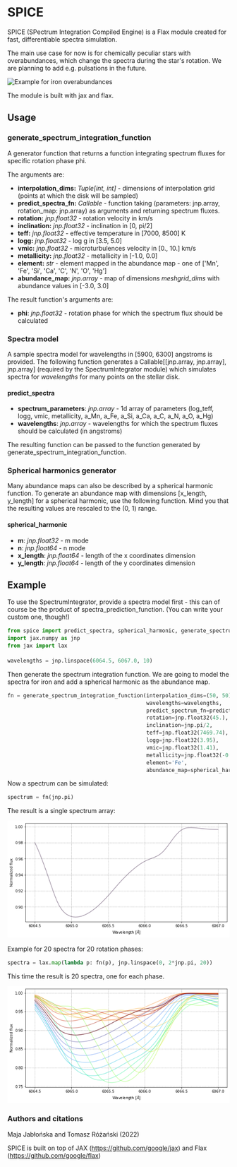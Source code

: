 # SPICE

SPICE (SPectrum Integration Compiled Engine) is a Flax module created for fast, differentiable spectra simulation.

The main use case for now is for chemically peculiar stars with overabundances, which change the spectra during the star's rotation. We are planning to add e.g. pulsations in the future.

![Example for iron overabundances](https://github.com/maja-jablonska/SpectrumIntegrator/blob/master/example_img/fe_lines.gif)

The module is built with jax and flax.

## Usage

### generate_spectrum_integration_function

A generator function that returns a function integrating spectrum fluxes for specific rotation phase phi.

The arguments are:
- **interpolation_dims:** _Tuple[int, int]_ - dimensions of interpolation grid (points at which the disk will be sampled)
- **predict_spectra_fn:** _Callable_ - function taking (parameters: jnp.array, rotation_map: jnp.array) as arguments and returning spectrum fluxes.
- **rotation:** _jnp.float32_ - rotation velocity in km/s
- **inclination:** _jnp.float32_ - inclination in [0, pi/2]
- **teff:** _jnp.float32_ - effective temperature in [7000, 8500] K
- **logg:** _jnp.float32_ - log g in [3.5, 5.0]
- **vmic:** _jnp.float32_ - microturbulences velocity in [0., 10.] km/s
- **metallicity:** _jnp.float32_ - metallicity in [-1.0, 0.0]
- **element:** _str_ - element mapped in the abundance map - one of ['Mn', 'Fe', 'Si', 'Ca', 'C', 'N', 'O', 'Hg']
- **abundance_map:** _jnp.array_ - map of dimensions _meshgrid_dims_ with abundance values in [-3.0, 3.0]

The result function's arguments are:
- **phi**: _jnp.float32_ - rotation phase for which the spectrum flux should be calculated

### Spectra model

A sample spectra model for wavelengths in [5900, 6300] angstroms is provided.
The following function generates a Callable[[jnp.array, jnp.array], jnp.array] (required by the SpectrumIntegrator module) which simulates spectra for _wavelengths_ for many points on the stellar disk.

#### predict_spectra
- **spectrum_parameters**: _jnp.array_ - 1d array of parameters (log_teff, logg, vmic, metallicity, a_Mn, a_Fe, a_Si, a_Ca, a_C, a_N, a_O, a_Hg)
- **wavelengths**: _jnp.array_ - wavelengths for which the spectrum fluxes should be calculated (in angstroms)

The resulting function can be passed to the function generated by generate_spectrum_integration_function.

### Spherical harmonics generator

Many abundance maps can also be described by a spherical harmonic function. To generate an abundance map with dimensions [x_length, y_length] for a spherical harmonic, use the following function. Mind you that the resulting values are rescaled to the (0, 1) range.

#### spherical_harmonic
- **m**: _jnp.float32_ - m mode
- **n**: _jnp.float64_ - n mode
- **x_length**: _jnp.float64_ - length of the x coordinates dimension
- **y_length**: _jnp.float64_ - length of the y coordinates dimension

## Example

To use the SpectrumIntegrator, provide a spectra model first - this can of course be the product of spectra_prediction_function. (You can write your custom one, though!)

```python
from spice import predict_spectra, spherical_harmonic, generate_spectrum_integration_function
import jax.numpy as jnp
from jax import lax

wavelengths = jnp.linspace(6064.5, 6067.0, 10)
```

Then generate the spectrum integration function. We are going to model the spectra for iron and add a spherical harmonic as the abundance map.

```python
fn = generate_spectrum_integration_function(interpolation_dims=(50, 50),
                                            wavelengths=wavelengths,
                                            predict_spectrum_fn=predict_spectra,
                                            rotation=jnp.float32(45.),
                                            inclination=jnp.pi/2,
                                            teff=jnp.float32(7469.74),
                                            logg=jnp.float32(3.95),
                                            vmic=jnp.float32(1.41),
                                            metallicity=jnp.float32(-0.4),
                                            element='Fe',
                                            abundance_map=spherical_harmonic(1, 1, 50, 50))
```

Now a spectrum can be simulated:

```python
spectrum = fn(jnp.pi)
```

The result is a single spectrum array:

![](https://github.com/maja-jablonska/SPICE/blob/master/example_img/fe_spectrum.png)

Example for 20 spectra for 20 rotation phases:
```python
spectra = lax.map(lambda p: fn(p), jnp.linspace(0, 2*jnp.pi, 20))
```

This time the result is 20 spectra, one for each phase.

![](https://github.com/maja-jablonska/SPICE/blob/master/example_img/fe_spectra.png)

### Authors and citations
Maja Jabłońska and Tomasz Różański (2022)

SPICE is built on top of JAX (https://github.com/google/jax) and Flax (https://github.com/google/flax)
